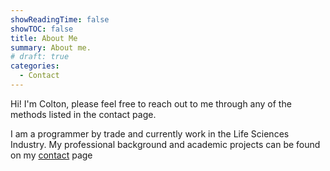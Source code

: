 ```yaml
---
showReadingTime: false
showTOC: false
title: About Me
summary: About me.
# draft: true
categories:
  - Contact
---
```


Hi! I'm Colton, please feel free to reach out to me through any of the methods listed in the contact page.

I am a programmer by trade and currently work in the Life Sciences Industry. My professional background and academic projects can be found on my [contact](/contact) page

